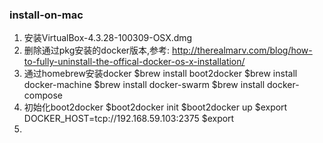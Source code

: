 ### install-on-mac

1. 安装VirtualBox-4.3.28-100309-OSX.dmg
2. 删除通过pkg安装的docker版本,参考:
http://therealmarv.com/blog/how-to-fully-uninstall-the-offical-docker-os-x-installation/
3. 通过homebrew安装docker
  $brew install boot2docker
  $brew install docker-machine
  $brew install docker-swarm
  $brew install docker-compose
4. 初始化boot2docker
  $boot2docker init
  $boot2docker up
  $export DOCKER_HOST=tcp://192.168.59.103:2375
  $export 
5. 
